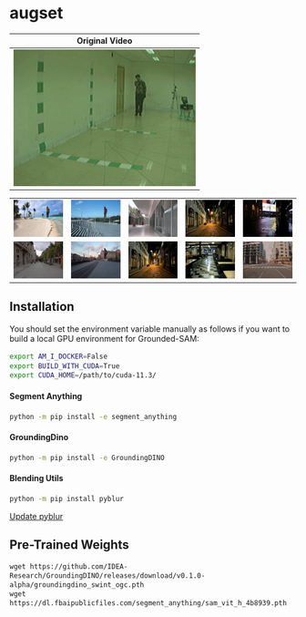 # augset

| Original Video |
|----------------|
| ![org](assets/gifs/025-bg-02-018.gif) |

<table>
 <tr>
  <td align="center"><img src="assets/gifs/025-bg-02-018-1.gif" width="100%" height="auto" /></td>
  <td align="center"><img src="assets/gifs/025-bg-02-018-2.gif" width="100%" height="auto" /></td>
  <td align="center"><img src="assets/gifs/025-bg-02-018-3.gif" width="100%" height="auto" /></td>
  <td align="center"><img src="assets/gifs/025-bg-02-018-4.gif" width="100%" height="auto" /></td>
  <td align="center"><img src="assets/gifs/025-bg-02-018-5.gif" width="100%" height="auto" /></td>
 </tr>
 <tr>
  <td align="center"><img src="assets/gifs/025-bg-02-018-6.gif" width="100%" height="auto" /></td>
  <td align="center"><img src="assets/gifs/025-bg-02-018-7.gif" width="100%" height="auto" /></td>
  <td align="center"><img src="assets/gifs/025-bg-02-018-8.gif" width="100%" height="auto" /></td>
  <td align="center"><img src="assets/gifs/025-bg-02-018-9.gif" width="100%" height="auto" /></td>
  <td align="center"><img src="assets/gifs/025-bg-02-018-10.gif" width="100%" height="auto" /></td>
 </tr>
</table>

## Installation
You should set the environment variable manually as follows if you want to build a local GPU environment for Grounded-SAM:
```bash
export AM_I_DOCKER=False
export BUILD_WITH_CUDA=True
export CUDA_HOME=/path/to/cuda-11.3/
```

#### Segment Anything
```bash
python -m pip install -e segment_anything
```

#### GroundingDino
```bash
python -m pip install -e GroundingDINO
```

#### Blending Utils
```bash
python -m pip install pyblur
```

[Update pyblur](https://github.com/lospooky/pyblur/issues/5#issue-309942237)

## Pre-Trained Weights
```
wget https://github.com/IDEA-Research/GroundingDINO/releases/download/v0.1.0-alpha/groundingdino_swint_ogc.pth
wget https://dl.fbaipublicfiles.com/segment_anything/sam_vit_h_4b8939.pth
```
